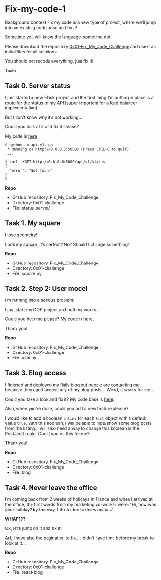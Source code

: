 # Fix-my-code-1
Background Context
Fix my code is a new type of project, where we’ll jump into an existing code base and fix it!

Sometime you will know the language, sometime not.

Please download the repository [0x01-Fix_My_Code_Challenge](https://github.com/holbertonschool/0x01-Fix_My_Code_Challenge) and use it as initial files for all solutions.

You should not recode everything, just fix it!

Tasks
## Task 0. Server status

I just started a new Flask project and the first thing I’m putting in place is a route for the status of my API (super important for a load balancer implementation).

But I don’t know why it’s not working…

Could you look at it and fix it please?

My code is [here](https://github.com/holbertonschool/0x01-Fix_My_Code_Challenge/tree/master/status_server/)
```
$ python -m api.v1.app 
 * Running on http://0.0.0.0:5000/ (Press CTRL+C to quit)
....
```
```
$ curl -XGET http://0.0.0.0:5000/api/v1/status
{
  "error": "Not found"
}
$
```
**Repo**:

- GitHub repository: Fix_My_Code_Challenge
- Directory: 0x01-challenge
- File: status_server/
  
## Task 1. My square

I love geometry!

Look my [square](https://github.com/holbertonschool/0x01-Fix_My_Code_Challenge/blob/master/square.py), it’s perfect? No? Should I change something?

**Repo**:

- GitHub repository: Fix_My_Code_Challenge
- Directory: 0x01-challenge
- File: square.py
  
## Task 2. Step 2: User model

I’m running into a serious problem!

I just start my OOP project and nothing works…

Could you help me please? My code is [here](https://github.com/holbertonschool/0x01-Fix_My_Code_Challenge/blob/master/user.py).

Thank you!

**Repo**:

- GitHub repository: Fix_My_Code_Challenge
- Directory: 0x01-challenge
- File: user.py
  
## Task 3. Blog access

I finished and deployed my Rails blog but people are contacting me because they can’t access any of my blog posts… Weird, it works for me…

Could you take a look and fix it? My code base is [here](https://github.com/holbertonschool/0x01-Fix_My_Code_Challenge/tree/master/blog).

Also, when you’re done, could you add a new feature please?

I would like to add a boolean ```online``` for each ```Post``` object with a default value ```true```. With this boolean, I will be able to hide/show some blog posts from the listing. I will also need a way to change this boolean in the Post#edit route. Could you do this for me?

Thank you!

**Repo**:

- GitHub repository: Fix_My_Code_Challenge
- Directory: 0x01-challenge
- File: blog
 
## Task 4. Never leave the office

I’m coming back from 2 weeks of holidays in France and when I arrived at the office, the first words from my marketing co-worker were: “Hi, how was your holiday? by the way, I think I broke the website…”

**WHAT???**

Ok, let’s jump on it and fix it!

Arf, I have also the pagination to fix… I didn’t have time before my break to look at it…

**Repo**:

- GitHub repository: Fix_My_Code_Challenge
- Directory: 0x01-challenge
- File: react-blog
